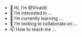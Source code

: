- 👋 Hi, I’m @Vivaldii
- 👀 I’m interested in ...
- 🌱 I’m currently learning ...
- 💞️ I’m looking to collaborate on ...
- 📫 How to reach me ...

<!---
Vivaldii/Vivaldii is a ✨ special ✨ repository because its `README.md` (this file) appears on your GitHub profile.
You can click the Preview link to take a look at your changes.
--->

